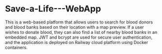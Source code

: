 # Save-a-Life---WebApp
This is a web-based platform that allows users to search for blood donors and
blood banks based on their location with a map preview. If a user wishes to donate blood, they
can also find a list of nearby blood banks in an embedded map. JWT and bcrypt are used for
secure user authentication, and the application is deployed on Railway cloud platform using Docker containers.
